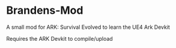 # Brandens-Mod
A small mod for ARK: Survival Evolved to learn the UE4 Ark Devkit

Requires the ARK Devkit to compile/upload
